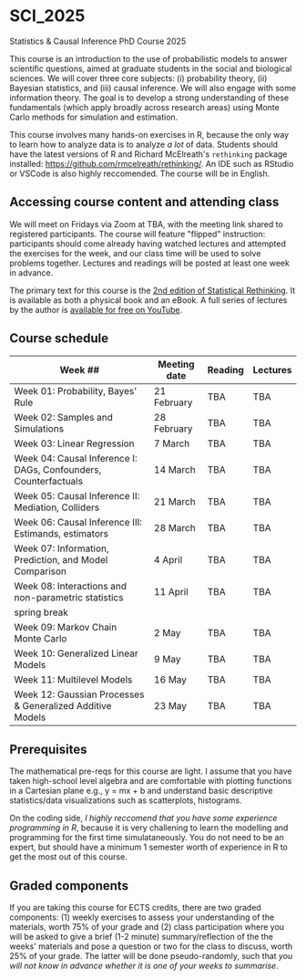# SCI_2025
Statistics &amp; Causal Inference PhD Course 2025

This course is an introduction to the use of probabilistic models to answer scientific questions, aimed at graduate students in the social and biological sciences. We will cover three core subjects: (i) probability theory, (ii) Bayesian statistics, and (iii) causal inference. We will also engage with some information theory. The goal is to develop a strong understanding of these fundamentals (which apply broadly across research areas) using Monte Carlo methods for simulation and estimation.

This course involves many hands-on exercises in R, because the only way to learn how to analyze data is to analyze *a lot* of data. Students should have the latest versions of R and Richard McElreath's `rethinking` package installed: https://github.com/rmcelreath/rethinking/. An IDE such as RStudio or VSCode is also highly reccomended. The course will be in English.

## Accessing course content and attending class

We will meet on Fridays via Zoom at TBA, with the meeting link shared to registered participants. The course will feature "flipped" instruction: participants should come already having watched lectures and attempted the exercises for the week, and our class time will be used to solve problems together. Lectures and readings will be posted at least one week in advance.

The primary text for this course is the [2nd edition of Statistical Rethinking](https://github.com/rmcelreath/rethinking/). It is available as both a physical book and an eBook. A full series of lectures by the author is [available for free on YouTube](https://www.youtube.com/playlist?list=PLDcUM9US4XdMROZ57-OIRtIK0aOynbgZN).

## Course schedule

| Week ## | Meeting date | Reading | Lectures |
| ------- | -------------- | ------------- | ---------------------- |
| Week 01: Probability, Bayes' Rule | 21 February  | TBA | TBA
| Week 02: Samples and Simulations | 28 February  | TBA | TBA
| Week 03: Linear Regression | 7 March  | TBA | TBA
| Week 04: Causal Inference I: DAGs, Confounders, Counterfactuals | 14 March  | TBA | TBA
| Week 05: Causal Inference II: Mediation, Colliders | 21 March  | TBA | TBA
| Week 06: Causal Inference III: Estimands, estimators | 28 March  | TBA | TBA
| Week 07: Information, Prediction, and Model Comparison | 4 April  | TBA | TBA
| Week 08: Interactions and non-parametric statistics | 11 April  | TBA | TBA
| spring break |
| Week 09: Markov Chain Monte Carlo | 2 May  | TBA | TBA
| Week 10: Generalized Linear Models | 9 May  | TBA | TBA
| Week 11: Multilevel Models | 16 May  | TBA | TBA
| Week 12: Gaussian Processes & Generalized Additive Models | 23 May  | TBA | TBA

## Prerequisites

The mathematical pre-reqs for this course are light. I assume that you have taken high-school level algebra and are comfortable with plotting functions in a Cartesian plane e.g., y = mx + b and understand basic descriptive statistics/data visualizations such as scatterplots, histograms. 

On the coding side, *I highly reccomend that you have some experience programming in R*, because it is very challening to learn the modelling and programming for the first time simulataneously. You do not need to be an expert, but should have a minimum 1 semester worth of experience in R to get the most out of this course.

## Graded components

If you are taking this course for ECTS credits, there are two graded components: (1) weekly exercises to assess your understanding of the materials, worth 75% of your grade and (2) class participation where you will be asked to give a brief (1-2 minute) summary/reflection of the the weeks' materials and pose a question or two for the class to discuss, worth 25% of your grade. The latter will be done pseudo-randomly, such that *you will not know in advance whether it is one of your weeks to summarise*.





